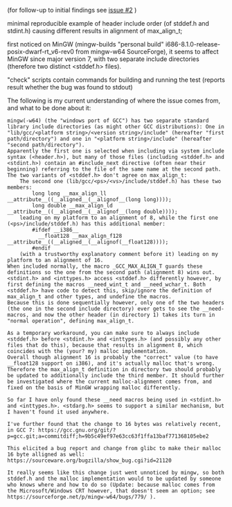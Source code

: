 (for follow-up to initial findings see [issue #2](https://github.com/rohlem/gcc-max_align_t-bug-repro/issues/2) )

minimal reproducible example of header include order (of stddef.h and stdint.h) causing different results in alignment of max_align_t;

first noticed on MinGW (mingw-builds "personal build" i686-8.1.0-release-posix-dwarf-rt_v6-rev0 from mingw-w64 SourceForge), it seems to affect MinGW since major version 7, with two separate include directories (therefore two distinct <stddef.h> files).

"check" scripts contain commands for building and running the test (reports result whether the bug was found to stdout)

The following is my current understanding of where the issue comes from, and what to be done about it:

	mingw(-w64) (the "windows port of GCC") has two separate standard library include directories (as might other GCC distributions): One in "lib/gcc/<platform string>/<version string>/include" (hereafter "first path/directory") and one in "<platform string>/include" (hereafter "second path/directory").
	Apparently the first one is selected when including via system include syntax (<header.h>), but many of those files (including <stddef.h> and <stdint.h>) contain an #include_next directive (often near their beginning) referring to the file of the same name at the second path.
	The two variants of <stddef.h> don't agree on max_align_t:
		The second one (lib/gcc/<ps>/<vs>/include/stddef.h) has these two members:
			long long __max_align_ll __attribute__((__aligned__(__alignof__(long long))));
			long double __max_align_ld __attribute__((__aligned__(__alignof__(long double))));
		leading on my platform to an alignment of 8, while the first one (<ps>/include/stddef.h) has this additional member:
			#ifdef __i386__
			  __float128 __max_align_f128 __attribute__((__aligned__(__alignof(__float128))));
			#endif
		(with a trustworthy explanatory comment before it) leading on my platform to an alignment of 16.
	When included normally, the macro _GCC_MAX_ALIGN_T guards these definitions so the one from the second path (alignment 8) wins out.
	<stdint.h> and <inttypes.h> access <stddef.h> differently however, by first defining the macros __need_wint_t and __need_wchar_t. Both <stddef.h> have code to detect this, skip/ignore the definition of max_align_t and other types, and undefine the macros.
	Because this is done sequentially however, only one of the two headers (the one in the second include directory) ever gets to see the __need-macros, and now the other header (in directory 1) takes its turn in "normal operation", defining max_align_t.

	As a temporary workaround, you can make sure to always include <stddef.h> before <stdint.h> and <inttypes.h> (and possibly any other files that do this), because that results in alignment 8, which coincides with the (your? my) malloc implementation.
	Overall though alignment 16 is probably the "correct" value (to have __float128 support on i386), and it's actually malloc that's wrong. Therefore the max_align_t definition in directory two should probably be updated to additionally include the third member. It should further be investigated where the current malloc-alignment comes from, and fixed on the basis of MinGW wrapping malloc differently.
	
	So far I have only found these __need macros being used in <stdint.h> and <inttypes.h>. <stdarg.h> seems to support a similar mechanism, but I haven't found it used anywhere.
	
	I've further found that the change to 16 bytes was relatively recent, in GCC 7: https://gcc.gnu.org/git/?p=gcc.git;a=commitdiff;h=9b5c49ef97e63cc63f1ffa13baf771368105ebe2
	
	This elicited a bug report and change from glibc to make their malloc 16 byte alligned as well: https://sourceware.org/bugzilla/show_bug.cgi?id=21120
	
	It really seems like this change just went unnoticed by mingw, so both stddef.h and the malloc implementation would to be updated by someone who knows where and how to do so (Update: because malloc comes from the Microsoft/Windows CRT however, that doesn't seem an option; see https://sourceforge.net/p/mingw-w64/bugs/779/ ).
